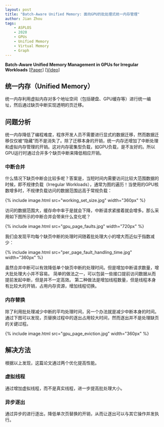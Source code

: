 ```yaml
---
layout: post
title: "Batch-Aware Unified Memory: 面向GPU的批处理式统一内存管理"
author: Jian Zhou
tags:
    - ASPLOS
    - 2020
    - GPUs
    - Unified Memory
    - Virtual Memory
    - Graph
---
```


**Batch-Aware Unified Memory Management in GPUs for Irregular Workloads**
[[Paper](https://ramyadhadidi.github.io/files/kim-asplos20.pdf)] [[Video](https://www.youtube.com/watch?v=jMfQEZNvhg8)]

## 统一内存（Unified Memory）

统一内存利用虚拟内存对多个地址空间（包括硬盘、GPU缓存等）进行统一编址，然后通过缺页中断实现透明的页迁移。

## 问题分析

统一内存降低了编程难度，程序开发人员不需要进行显式的数据迁移，然而数据迁移仅仅被“隐藏”而不是消失了。除了迁移本身的开销，统一内存还增加了中断处理和虚拟内存管理的开销。这对内存密集型负载，如GPU负载，是不友好的。所以GPU运行时通过合并多个缺页中断来降低相应开销。

### 中断合并

什么情况下缺页中断会比较多呢？答案是，当短时间内需要访问比较大范围数据的时候，即不规律负载（Irregular Workloads），通常为图的遍历！当使用的GPU核数增多时，不规律负载访问的数据范围远高于常规负载：

{% include image.html src="working_set_size.jpg" width="360px" %}

访问的数据范围大，缓存命中率于是就会下降，中断请求紧接着就会增多。那么采用如下图所示的中断合并会带来什么变化呢？

{% include image.html src="gpu_page_faults.jpg" width="720px" %}

我们会发现平均每个缺页中断的处理时间随着批处理大小的增大而近似于指数减少：

{% include image.html src="per_page_fault_handling_time.jpg" width="360px" %}

虽然合并中断可以有效降低单个缺页中断的处理时间。但是增加中断请求数量，增大批处理大小并不容易。
简单的做法之一，可以包装一些接口提前访问数据从而提前发起中断，但是并不一定高效。
第二种做法是增加线程数量，但是线程本身有比较大的开销，占用内存资源，增加线程切换。

### 内存替换

除了利用批处理减少中断的平均处理时间，另一个办法就是减少中断本身的时间。通过下图可以发现，页替换过程中的逐出占用较大时间，然而逐出并不是处理缺页的关键过程。

{% include image.html src="gpu_page_eviction.jpg" width="360px" %}

## 解决方法

根据以上发现，这篇论文通过两个优化提高性能。

### 虚拟线程

通过增加虚拟线程，而不是真实线程，进一步提高批处理大小。

### 异步逐出

通过异步的进行逐出，降低单次页替换的开销，从而让逐出可以与其它操作并发执行。